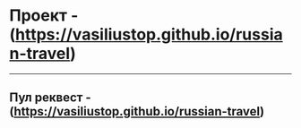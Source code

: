# Проект - (https://vasiliustop.github.io/russian-travel)
***
## Пул реквест - (https://vasiliustop.github.io/russian-travel)
